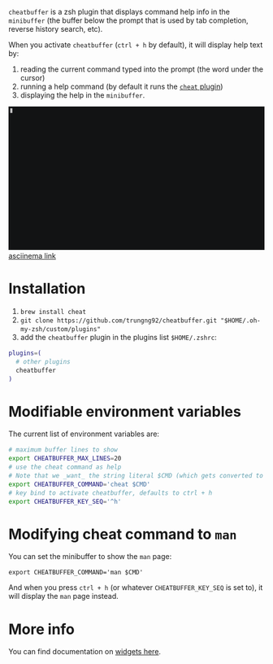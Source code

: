 `cheatbuffer` is a zsh plugin that displays command help info in the `minibuffer` (the buffer below the prompt that is used by tab completion, reverse history search, etc).

When you activate `cheatbuffer` (`ctrl + h` by default), it will display help text by:

1. reading the current command typed into the prompt (the word under the cursor)
1. running a help command (by default it runs the [`cheat` plugin](https://github.com/chrisallenlane/cheat))
1. displaying the help in the `minibuffer`.

![cheatbuffer demo](cheatbuffer-demo.gif)
[asciinema link](https://asciinema.org/a/Jd49MdRPhu7YFPF89sAsJStZE)

# Installation

1. `brew install cheat`
1. `git clone https://github.com/trungng92/cheatbuffer.git "$HOME/.oh-my-zsh/custom/plugins"`
1. add the `cheatbuffer` plugin in the plugins list `$HOME/.zshrc`:

```bash
plugins=(
  # other plugins
  cheatbuffer
)
```

# Modifiable environment variables

The current list of environment variables are:

```bash
# maximum buffer lines to show
export CHEATBUFFER_MAX_LINES=20
# use the cheat command as help
# Note that we _want_ the string literal $CMD (which gets converted to your command internally)
export CHEATBUFFER_COMMAND='cheat $CMD'
# key bind to activate cheatbuffer, defaults to ctrl + h
export CHEATBUFFER_KEY_SEQ='^h'
```

# Modifying cheat command to `man`

You can set the minibuffer to show the `man` page:

```
export CHEATBUFFER_COMMAND='man $CMD'
```

And when you press `ctrl + h` (or whatever `CHEATBUFFER_KEY_SEQ` is set to), it will display the `man` page instead.

# More info

You can find documentation on [widgets here](http://zsh.sourceforge.net/Doc/Release/Zsh-Line-Editor.html#Zle-Widgets).